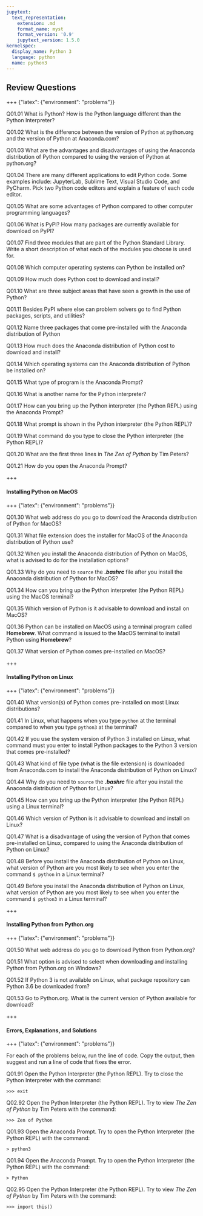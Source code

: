 ```yaml
---
jupytext:
  text_representation:
    extension: .md
    format_name: myst
    format_version: '0.9'
    jupytext_version: 1.5.0
kernelspec:
  display_name: Python 3
  language: python
  name: python3
---
```


## Review Questions

+++ {"latex": {"environment": "problems"}}

Q01.01 What is Python? How is the Python language different than the Python Interpreter?

Q01.02 What is the difference between the version of Python at python.org and the version of Python at Anaconda.com?

Q01.03 What are the advantages and disadvantages of using the Anaconda distribution of Python compared to using the version of Python at python.org?

Q01.04 There are many different applications to edit Python code. Some examples include: JupyterLab, Sublime Text, Visual Studio Code, and PyCharm. Pick two Python code editors and explain a feature of each code editor. 

Q01.05 What are some advantages of Python compared to other computer programming languages?

Q01.06 What is PyPI? How many packages are currently available for download on PyPI?

Q01.07 Find three modules that are part of the Python Standard Library. Write a short description of what each of the modules you choose is used for.

Q01.08 Which computer operating systems can Python be installed on?

Q01.09 How much does Python cost to download and install?

Q01.10 What are three subject areas that have seen a growth in the use of Python?

Q01.11 Besides PyPI where else can problem solvers go to find Python packages, scripts, and utilities?

Q01.12 Name three packages that come pre-installed with the Anaconda distribution of Python

Q01.13 How much does the Anaconda distribution of Python cost to download and install?

Q01.14 Which operating systems can the Anaconda distribution of Python be installed on?

Q01.15 What type of program is the Anaconda Prompt?

Q01.16 What is another name for the Python interpreter?

Q01.17 How can you bring up the Python interpreter (the Python REPL) using the Anaconda Prompt?

Q01.18 What prompt is shown in the Python interpreter (the Python REPL)?

Q01.19 What command do you type to close the Python interpreter (the Python REPL)?

Q01.20 What are the first three lines in _The Zen of Python_ by Tim Peters?

Q01.21 How do you open the Anaconda Prompt?

+++

#### Installing Python on MacOS

+++ {"latex": {"environment": "problems"}}

Q01.30 What web address do you go to download the Anaconda distribution of Python for MacOS?

Q01.31 What file extension does the installer for MacOS of the Anaconda distribution of Python use?

Q01.32 When you install the Anaconda distribution of Python on MacOS, what is advised to do for the installation options?

Q01.33 Why do you need to ```source``` the **_.bashrc_** file after you install the Anaconda distribution of Python for MacOS?

Q01.34 How can you bring up the Python interpreter (the Python REPL) using the MacOS terminal?

Q01.35 Which version of Python is it advisable to download and install on MacOS?

Q01.36 Python can be installed on MacOS using a terminal program called **Homebrew**. What command is issued to the MacOS terminal to install Python using **Homebrew**?

Q01.37 What version of Python comes pre-installed on MacOS?

+++

#### Installing Python on Linux

+++ {"latex": {"environment": "problems"}}

Q01.40 What version(s) of Python comes pre-installed on most Linux distributions?

Q01.41 In Linux, what happens when you type ```python``` at the terminal compared to when you type ```python3``` at the terminal?

Q01.42 If you use the system version of Python 3 installed on Linux, what command must you enter to install Python packages to the Python 3 version that comes pre-installed?

Q01.43 What kind of file type (what is the file extension) is downloaded from Anaconda.com to install the Anaconda distribution of Python on Linux?

Q01.44 Why do you need to ```source``` the **_.bashrc_** file after you install the Anaconda distribution of Python for Linux?

Q01.45 How can you bring up the Python interpreter (the Python REPL) using a Linux terminal?

Q01.46 Which version of Python is it advisable to download and install on Linux?

Q01.47 What is a disadvantage of using the version of Python that comes pre-installed on Linux, compared to using the Anaconda distribution of Python on Linux?

Q01.48 Before you install the Anaconda distribution of Python on Linux, what version of Python are you most likely to see when you enter the command ```$ python``` in a Linux terminal?

Q01.49 Before you install the Anaconda distribution of Python on Linux, what version of Python are you most likely to see when you enter the command ```$ python3``` in a Linux terminal?

+++

#### Installing Python from Python.org

+++ {"latex": {"environment": "problems"}}

Q01.50 What web address do you go to download Python from Python.org?

Q01.51 What option is advised to select when downloading and installing Python from Python.org on Windows?

Q01.52 If Python 3 is not available on Linux, what package repository can Python 3.6 be downloaded from?

Q01.53 Go to Python.org. What is the current version of Python available for download?

+++

#### Errors, Explanations, and Solutions

+++ {"latex": {"environment": "problems"}}

For each of the problems below, run the line of code. Copy the output, then suggest and run a line of code that fixes the error.

Q01.91 Open the Python Interpreter (the Python REPL). Try to close the Python Interpreter with the command:

```
>>> exit
```

Q02.92 Open the Python Interpreter (the Python REPL). Try to view _The Zen of Python_ by Tim Peters with the command:
```
>>> Zen of Python
```

Q01.93 Open the Anaconda Prompt. Try to open the Python Interpreter (the Python REPL) with the command:

```
> python3
```

Q01.94 Open the Anaconda Prompt. Try to open the Python Interpreter (the Python REPL) with the command:

```
> Python
```

Q02.95 Open the Python Interpreter (the Python REPL). Try to view _The Zen of Python_ by Tim Peters with the command:

```
>>> import this()
```

```{code-cell} ipython3

```
